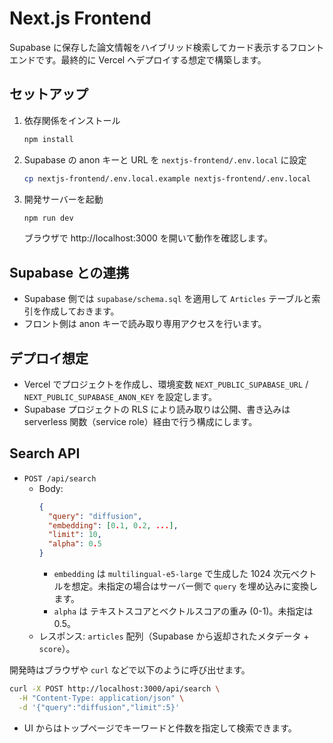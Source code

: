 # Next.js Frontend

Supabase に保存した論文情報をハイブリッド検索してカード表示するフロントエンドです。最終的に Vercel へデプロイする想定で構築します。

## セットアップ
1. 依存関係をインストール
   ```bash
   npm install
   ```
2. Supabase の anon キーと URL を `nextjs-frontend/.env.local` に設定
   ```bash
   cp nextjs-frontend/.env.local.example nextjs-frontend/.env.local
   ```
3. 開発サーバーを起動
   ```bash
   npm run dev
   ```
   ブラウザで http://localhost:3000 を開いて動作を確認します。

## Supabase との連携
- Supabase 側では `supabase/schema.sql` を適用して `Articles` テーブルと索引を作成しておきます。
- フロント側は anon キーで読み取り専用アクセスを行います。

## デプロイ想定
- Vercel でプロジェクトを作成し、環境変数 `NEXT_PUBLIC_SUPABASE_URL` / `NEXT_PUBLIC_SUPABASE_ANON_KEY` を設定します。
- Supabase プロジェクトの RLS により読み取りは公開、書き込みは serverless 関数（service role）経由で行う構成にします。

## Search API
- `POST /api/search`
  - Body:
    ```json
    {
      "query": "diffusion",
      "embedding": [0.1, 0.2, ...],
      "limit": 10,
      "alpha": 0.5
    }
    ```
    - `embedding` は `multilingual-e5-large` で生成した 1024 次元ベクトルを想定。未指定の場合はサーバー側で `query` を埋め込みに変換します。
    - `alpha` は テキストスコアとベクトルスコアの重み (0-1)。未指定は 0.5。
  - レスポンス: `articles` 配列（Supabase から返却されたメタデータ + `score`）。

開発時はブラウザや `curl` などで以下のように呼び出せます。
```bash
curl -X POST http://localhost:3000/api/search \
  -H "Content-Type: application/json" \
  -d '{"query":"diffusion","limit":5}'
```

- UI からはトップページでキーワードと件数を指定して検索できます。
